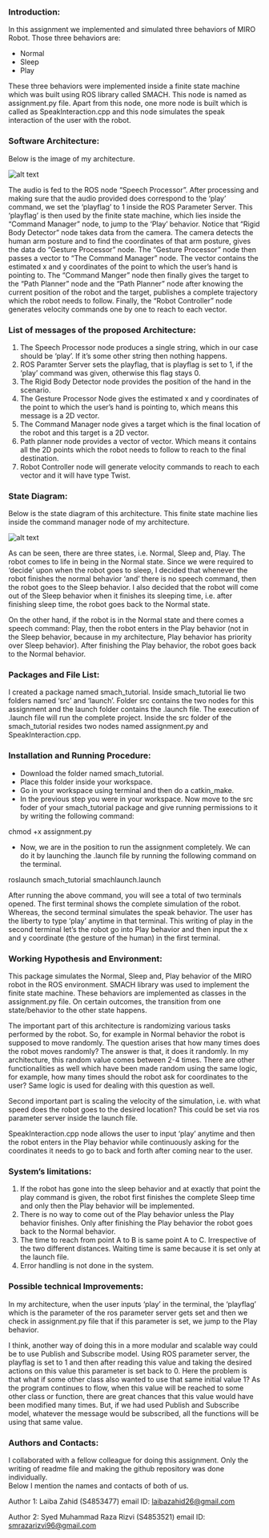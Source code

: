 
### Introduction: 

In this assignment we implemented and simulated three behaviors of MIRO Robot. Those three behaviors are:

* Normal 
* Sleep  
* Play  

These three behaviors were implemented inside a finite state machine which was built using ROS library called SMACH. This node is named as assignment.py file. Apart from this node, one more node is built which is called as SpeakInteraction.cpp and this node simulates the speak interaction of the user with the robot. 

### Software Architecture:

Below is the image of my architecture. 

![alt text](https://github.com/laibazahid26/exp_rob_assignment_1/blob/master/architecture.png?raw=true)


The audio is fed to the ROS node “Speech Processor”. After processing and making sure that the audio provided does correspond to the ‘play’ command, we set the ‘playflag’ to 1 inside the ROS Parameter Server. This ‘playflag’ is then used by the finite state machine, which lies inside the “Command Manager” node, to jump to the ‘Play’ behavior. Notice that “Rigid Body Detector” node takes data from the camera. The camera detects the human arm posture and to find the coordinates of that arm posture, gives the data do “Gesture Processor” node.  The “Gesture Processor” node then passes a vector to “The Command Manager” node. The vector contains the estimated x and y coordinates of the point to which the user’s hand is pointing to.  The “Command Manger” node then finally gives the target to the “Path Planner” node and the “Path Planner” node after knowing the current position of the robot and the target, publishes a complete trajectory which the robot needs to follow. Finally, the “Robot Controller” node generates velocity commands one by one to reach to each vector.  

### List of messages of the proposed Architecture:

1) The Speech Processor node produces a single string, which in our case should be ‘play’. If it’s some other string then nothing happens. 
2) ROS Paramter Server sets the playflag, that is playflag is set to 1, if the ‘play’ command was given, otherwise this flag stays 0.
3) The Rigid Body Detector node provides the position of the hand in the scenario.  
4) The Gesture Processor Node gives the estimated x and y coordinates of the point to which the user’s hand is pointing to, which means this message is a 2D vector.
5) The Command Manager node gives a target which is the final location of the robot and this target is a 2D vector.
6) Path planner node provides a vector of vector. Which means it contains all the 2D points which the robot needs to follow to reach to the final destination. 
7) Robot Controller node will generate velocity commands to reach to each vector and it will have type Twist. 

### State Diagram:

Below is the state diagram of this architecture. This finite state machine lies inside the command manager node of my architecture.

 ![alt text](https://github.com/laibazahid26/exp_rob_assignment_1/blob/master/finite%20state%20machine.png?raw=true)

As can be seen, there are three states, i.e. Normal, Sleep and, Play. The robot comes to life in being in the Normal state. Since we were required to ‘decide’ upon when the robot goes to sleep, I decided that  whenever the robot finishes the normal behavior ‘and’ there is no speech command, then the robot goes to the Sleep behavior. I also decided that the robot will come out of the Sleep behavior when it finishes its sleeping time, i.e. after finishing sleep time, the robot goes back to the Normal state. 

On the other hand, if the robot is in the Normal state and there comes a speech command: Play, then the robot enters in the Play behavior (not in the Sleep behavior, because in my architecture, Play behavior has priority over Sleep behavior). After finishing the Play behavior, the robot goes back to the Normal behavior. 

### Packages and File List:
I created a package named smach_tutorial. Inside smach_tutorial lie two folders named ‘src’ and ‘launch’. Folder src contains the two nodes for this assignment and the launch folder contains the .launch file. The execution of .launch file will run the complete project. Inside the src folder of the smach_tutorial resides two nodes named assignment.py and SpeakInteraction.cpp. 

### Installation and Running Procedure:

* Download the folder named smach_tutorial. 
* Place this folder inside your workspace. 
* Go in your workspace using terminal and then do a catkin_make.
* In the previous step you were in your workspace. Now move to the src foder of your smach_tutorial package and give running permissions to it by writing the following command:

chmod +x assignment.py

* Now, we are in the position to run the assignment completely. We can do it by launching the .launch file by running the following command on the terminal. 

roslaunch smach_tutorial smachlaunch.launch 

After running the above command, you will see a total of two terminals opened. The first terminal shows the complete simulation of the robot. Whereas, the second terminal simulates the speak behavior.  The user has the liberty to type ‘play’ anytime in that terminal. This writing of play in the second terminal let’s the robot go into Play behavior and then input the x and y coordinate (the gesture of the human) in the first terminal. 

### Working Hypothesis and Environment: 

This package simulates the Normal, Sleep and, Play behavior of the MIRO robot in the ROS environment. SMACH library was used to implement the finite state machine. These behaviors are implemented as classes in the assignment.py file. On certain outcomes, the transition from one state/behavior to the other state happens.  

The important part of this architecture is randomizing various tasks performed by the robot. So, for example in Normal behavior the robot is supposed to move randomly. The question arises that how many times does the robot moves randomly? The answer is that, it does it randomly. In my architecture, this random value comes between 2-4 times. There are other functionalities as well which have been made random using the same logic, for example, how many times should the robot ask for coordinates to the user? Same logic is used for dealing with this question as well. 

Second important part is scaling the velocity of the simulation, i.e. with what speed does the robot goes to the desired location? This could be set via ros parameter server inside the launch file.   

SpeakInteraction.cpp node allows the user to input ‘play’ anytime and then the robot enters in the Play behavior while continuously asking for the coordinates it needs to go to back and forth after coming near to the user.

### System’s limitations:

1. If the robot has gone into the sleep behavior and at exactly that point the play command is given, the robot first finishes the complete Sleep time and only then the Play behavior will be implemented. 
2. There is no way to come out of the Play behavior unless the Play behavior finishes. Only after finishing the Play behavior the robot goes back to the Normal behavior. 
3. The time to reach from point A to B is same point A to C. Irrespective of the two different distances. Waiting time is same because it is set only at the launch file. 
4. Error handling is not done in the system.

### Possible technical Improvements:

In my architecture, when the user inputs ‘play’ in the terminal, the ‘playflag’ which is the parameter of the ros parameter server gets set and then we check in assignment.py file that if this parameter is set, we jump to the Play behavior. 

I think, another way of doing this in a more modular and scalable way could be to use Publish and Subscribe model. Using ROS parameter server, the playflag is set to 1 and then after reading this value and taking the desired actions on this value this parameter is set back to 0. Here the problem is that what if some other class also wanted to use that same initial value 1? As the program continues to flow, when this value will be reached to some other class or function, there are great chances that this value would have been modified many times. But, if we had used Publish and Subscribe model, whatever the message would be subscribed, all the functions will be using that same value.   

### Authors and Contacts:

I collaborated with a fellow colleague for doing this assignment. Only the writing of readme file and making the github repository was done individually.  
Below I mention the names and contacts of both of us. 

Author 1: Laiba Zahid (S4853477)
email ID: laibazahid26@gmail.com

Author 2: Syed Muhammad Raza Rizvi (S4853521)
email ID: smrazarizvi96@gmail.com


  


  
